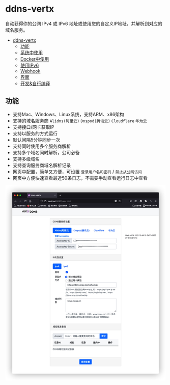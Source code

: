 # ddns-vertx

自动获得你的公网 IPv4 或 IPv6 地址或使用您的自定义IP地址，并解析到对应的域名服务。

<!-- TOC -->

- [ddns-vertx](#ddns-vertx)
  - [功能](#功能)
  - [系统中使用](#系统中使用)
  - [Docker中使用](#docker中使用)
  - [使用IPv6](#使用ipv6)
  - [Webhook](#webhook)
  - [界面](#界面)
  - [开发&自行编译](#开发自行编译)

<!-- /TOC -->

## 功能

- 支持Mac、Windows、Linux系统，支持ARM、x86架构
- 支持的域名服务商 `Alidns(阿里云)` `Dnspod(腾讯云)` `Cloudflare` `华为云`
- 支持接口/网卡获取IP
- 支持以服务的方式运行
- 默认间隔5分钟同步一次
- 支持同时使用多个服务商解析
- 支持多个域名同时解析，公司必备
- 支持多级域名
- 支持查询服务商域名解析记录  
- 网页中配置，简单又方便，可设置 `登录用户名和密码` / `禁止从公网访问`
- 网页中方便快速查看最近50条日志，不需要手动查看运行日志中查看

<img src="./img/1BC05189-0624-4729-B900-2CE4A42177B1.png"/>
